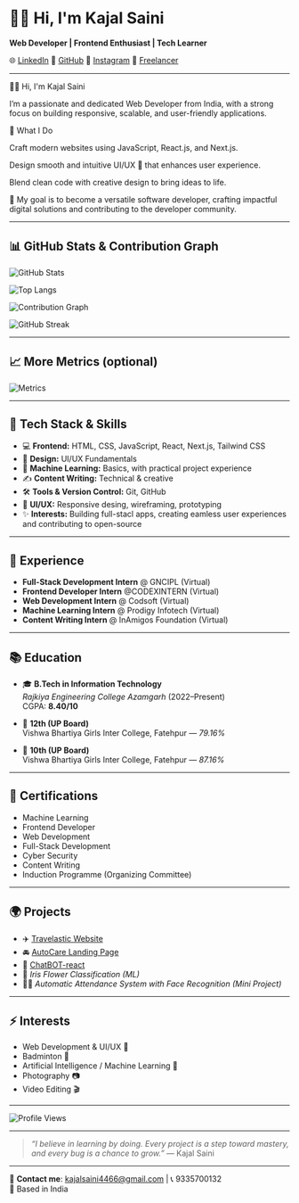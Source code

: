 # 👩‍💻 Hi, I'm Kajal Saini

**Web Developer | Frontend Enthusiast | Tech Learner**

🌐 [LinkedIn](https://www.linkedin.com/in/kajal-saini-849a9332a)
🐙 [GitHub](https://github.com/kajalsaini611)
📸 [Instagram](https://www.instagram.com/kj_saini_22.10/)
💼 [Freelancer](https://www.freelancer.in/u/kajalsaini4466)

---

👩‍💻 Hi, I'm Kajal Saini

I’m a passionate and dedicated Web Developer from India, with a strong focus on building responsive, scalable, and user-friendly applications.

🚀 What I Do

Craft modern websites using JavaScript, React.js, and Next.js.

Design smooth and intuitive UI/UX 🎨 that enhances user experience.

Blend clean code with creative design to bring ideas to life.

🚀 My goal is to become a versatile software developer, crafting impactful digital solutions and contributing to the developer community.

---

## 📊 GitHub Stats & Contribution Graph

<!-- GitHub overall stats card -->
![GitHub Stats](https://github-readme-stats.vercel.app/api?username=khushi23-crypto&show_icons=true&count_private=true&theme=dark)

<!-- Top languages used -->
![Top Langs](https://github-readme-stats.vercel.app/api/top-langs/?username=khushi23-crypto&layout=compact&theme=dark)

<!-- Contribution graph -->
![Contribution Graph](https://activity-graph.herokuapp.com/graph?username=khushi23-crypto&theme=dark&hide_border=true&area=true)

<!-- Streaks -->
![GitHub Streak](https://github-readme-streak-stats.herokuapp.com/?user=khushi23-crypto&theme=dark&hide_border=true)

---

## 📈 More Metrics (optional)
<!-- Example: extra stats like commits, prs, issues — provided by the same service family -->
![Metrics](https://github-readme-stats.vercel.app/api?username=YOUR_GITHUB_USERNAME&show_icons=true&theme=dark&count_private=true&include_all_commits=true&hide_title=true)

---

## 🚀 Tech Stack & Skills

- 💻 **Frontend:** HTML, CSS, JavaScript, React, Next.js, Tailwind CSS
- 🎨 **Design:** UI/UX Fundamentals  
- 🤖 **Machine Learning:** Basics, with practical project experience  
- ✍️ **Content Writing:** Technical & creative  
- 🛠 **Tools & Version Control:** Git, GitHub
- 🎨 **UI/UX:** Responsive desing, wireframing, prototyping
- ✨ **Interests:** Building full-stacl apps, creating eamless user experiences and contributing to open-source

---

## 💼 Experience
- **Full-Stack Development Intern** @ GNCIPL (Virtual)
- **Frontend Developer Intern** @CODEXINTERN (Virtual)
- **Web Development Intern** @ Codsoft (Virtual)  
- **Machine Learning Intern** @ Prodigy Infotech (Virtual) 
- **Content Writing Intern** @ InAmigos Foundation (Virtual)

---

## 📚 Education

- 🎓 **B.Tech in Information Technology**  
  *Rajkiya Engineering College Azamgarh* (2022–Present)  
  CGPA: **8.40/10**

- 🏫 **12th (UP Board)**  
  Vishwa Bhartiya Girls Inter College, Fatehpur — *79.16%*

- 🏫 **10th (UP Board)**  
  Vishwa Bhartiya Girls Inter College, Fatehpur — *87.16%*

---

## 🌟 Certifications

- Machine Learning
- Frontend Developer
- Web Development
- Full-Stack Development
- Cyber Security  
- Content Writing  
- Induction Programme (Organizing Committee)  

---

## 🌍 Projects

- ✈️ [Travelastic Website](https://top-jqy5-lp3587269s-projects.vercel.app/)  
- 🚘 [AutoCare Landing Page](https://shimmering-semifreddo-73845c.netlify.app/)
- 💬 [ChatBOT-react](https://chat-bot-react-tau.vercel.app/)
- 🌸 *Iris Flower Classification (ML)*  
- 🧑‍💼 *Automatic Attendance System with Face Recognition (Mini Project)*

---

## ⚡ Interests

- Web Development & UI/UX 🎨
- Badminton 🏸    
- Artificial Intelligence / Machine Learning 🤖  
- Photography 📷  
- Video Editing 🎬  

---

![Profile Views](https://komarev.com/ghpvc/?username=khushi23-crypto&color=blue)

---

> *“I believe in learning by doing. Every project is a step toward mastery, and every bug is a chance to grow.”* — Kajal Saini

---

📩 **Contact me**: kajalsaini4466@gmail.com | 📞 9335700132  
📍 Based in India
